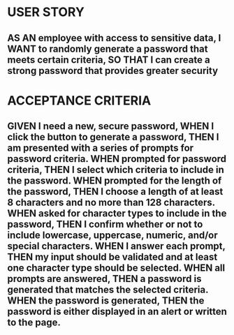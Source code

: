 # USER STORY
## AS AN employee with access to sensitive data, I WANT to randomly generate a password that meets certain criteria, SO THAT I can create a strong password that provides greater security

# ACCEPTANCE CRITERIA
## GIVEN I need a new, secure password, WHEN I click the button to generate a password, THEN I am presented with a series of prompts for password criteria. WHEN prompted for password criteria, THEN I select which criteria to include in the password.  WHEN prompted for the length of the password, THEN I choose a length of at least 8 characters and no more than 128 characters. WHEN asked for character types to include in the password, THEN I confirm whether or not to include lowercase, uppercase, numeric, and/or special characters. WHEN I answer each prompt, THEN my input should be validated and at least one character type should be selected. WHEN all prompts are answered, THEN a password is generated that matches the selected criteria. WHEN the password is generated, THEN the password is either displayed in an alert or written to the page. 
